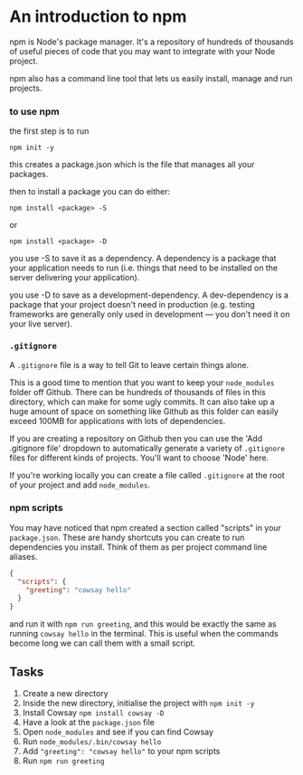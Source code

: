 # An introduction to npm



npm is Node's package manager. It's a repository of hundreds of thousands of useful pieces of code that you may want to integrate with your Node project.

npm also has a command line tool that lets us easily install, manage and run projects.

### to use npm 
the first step is to run
``` 
npm init -y
```
this creates a package.json which is the file that manages all your packages.

then to install a package you can do either:
``` 
npm install <package> -S
```
or 
``` 
npm install <package> -D
```

you use -S to save it as a dependency. A dependency is a package that your application needs to run (i.e. things that need to be installed on the server delivering your application).


you use -D to save as a development-dependency. A dev-dependency is a package that your project doesn't need in production (e.g. testing frameworks are generally only used in development — you don't need it on your live server).



### `.gitignore`

A `.gitignore` file is a way to tell Git to leave certain things alone.

This is a good time to mention that you want to keep your `node_modules` folder off Github. There can be hundreds of thousands of files in this directory, which can make for some ugly commits. It can also take up a huge amount of space on something like Github as this folder can easily exceed 100MB for applications with lots of dependencies.

If you are creating a repository on Github then you can use the 'Add .gitignore file' dropdown to automatically generate a variety of `.gitignore` files for different kinds of projects. You'll want to choose 'Node' here.

If you're working locally you can create a file called `.gitignore` at the root of your project and add `node_modules`.


### npm scripts

You may have noticed that npm created a section called "scripts" in your `package.json`. These are handy shortcuts you can create to run dependencies you install. Think of them as per project command line aliases.


```json
{
  "scripts": {
    "greeting": "cowsay hello"
  }
}
```

and run it with `npm run greeting`, and this would be exactly the same as running `cowsay hello` in the terminal. This is useful when the commands become long we can call them with a small script. 

## Tasks

1. Create a new directory
2. Inside the new directory, initialise the project with `npm init -y`
3. Install Cowsay `npm install cowsay -D`
4. Have a look at the `package.json` file
5. Open `node_modules` and see if you can find Cowsay
6. Run `node_modules/.bin/cowsay hello`
7. Add `"greeting": "cowsay hello"` to your npm scripts
8. Run `npm run greeting`
